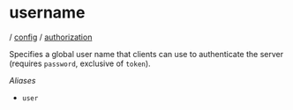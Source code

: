 # username

/ [config](/ref/config/index.md) / [authorization](/ref/config/config/authorization/index.md) 

Specifies a global user name that clients can use to authenticate
the server (requires `password`, exclusive of `token`).

*Aliases*
- `user`

